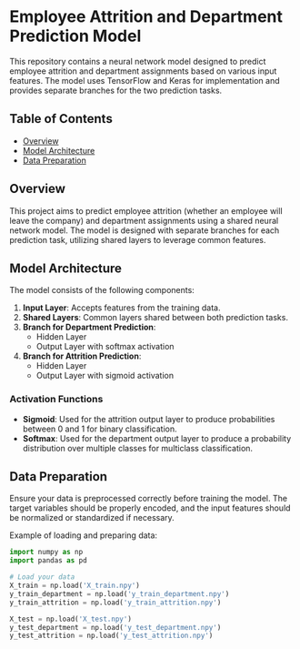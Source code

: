 # Employee Attrition and Department Prediction Model

This repository contains a neural network model designed to predict employee attrition and department assignments based on various input features. The model uses TensorFlow and Keras for implementation and provides separate branches for the two prediction tasks.

## Table of Contents

- [Overview](#overview)
- [Model Architecture](#model-architecture)
- [Data Preparation](#data-preparation)


## Overview

This project aims to predict employee attrition (whether an employee will leave the company) and department assignments using a shared neural network model. The model is designed with separate branches for each prediction task, utilizing shared layers to leverage common features.

## Model Architecture

The model consists of the following components:

1. **Input Layer**: Accepts features from the training data.
2. **Shared Layers**: Common layers shared between both prediction tasks.
3. **Branch for Department Prediction**:
    - Hidden Layer
    - Output Layer with softmax activation
4. **Branch for Attrition Prediction**:
    - Hidden Layer
    - Output Layer with sigmoid activation

### Activation Functions

- **Sigmoid**: Used for the attrition output layer to produce probabilities between 0 and 1 for binary classification.
- **Softmax**: Used for the department output layer to produce a probability distribution over multiple classes for multiclass classification.

## Data Preparation

Ensure your data is preprocessed correctly before training the model. The target variables should be properly encoded, and the input features should be normalized or standardized if necessary.

Example of loading and preparing data:

```python
import numpy as np
import pandas as pd

# Load your data
X_train = np.load('X_train.npy')
y_train_department = np.load('y_train_department.npy')
y_train_attrition = np.load('y_train_attrition.npy')

X_test = np.load('X_test.npy')
y_test_department = np.load('y_test_department.npy')
y_test_attrition = np.load('y_test_attrition.npy')
